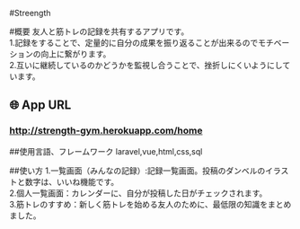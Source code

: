 #Streength

#概要
友人と筋トレの記録を共有するアプリです。<br>
1.記録をすることで、定量的に自分の成果を振り返ることが出来るのでモチベーションの向上に繋がります。<br>
2.互いに継続しているのかどうかを監視し合うことで、挫折しにくいようにしています。<br>

## 🌐 App URL

### **http://strength-gym.herokuapp.com/home**  

##使用言語、フレームワーク
laravel,vue,html,css,sql

##使い方
1.一覧画面（みんなの記録）:記録一覧画面。投稿のダンベルのイラストと数字は、いいね機能です。<br>
2.個人一覧画面：カレンダーに、自分が投稿した日がチェックされます。<br>
3.筋トレのすすめ：新しく筋トレを始める友人のために、最低限の知識をまとめました。<br>
